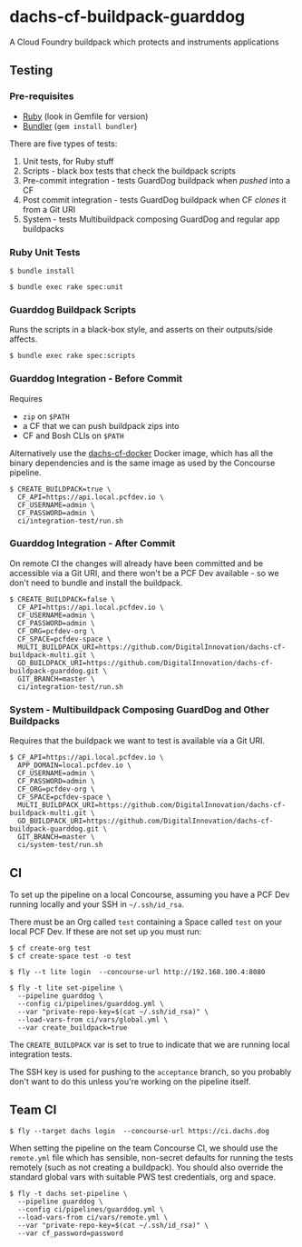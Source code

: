 # dachs-cf-buildpack-guarddog

A Cloud Foundry buildpack which protects and instruments applications

## Testing

### Pre-requisites

* [Ruby][Ruby] (look in Gemfile for version)
* [Bundler][Bundler] (`gem install bundler`)

There are five types of tests:

1. Unit tests, for Ruby stuff
1. Scripts - black box tests that check the buildpack scripts
1. Pre-commit integration - tests GuardDog buildpack when _pushed_ into a CF
1. Post commit integration - tests GuardDog buildpack when CF _clones_ it from a Git URI
1. System - tests Multibuildpack composing GuardDog and regular app buildpacks

### Ruby Unit Tests

```
$ bundle install
```

```
$ bundle exec rake spec:unit
```

### Guarddog Buildpack Scripts

Runs the scripts in a black-box style, and asserts on their outputs/side affects.

```
$ bundle exec rake spec:scripts
```

### Guarddog Integration - Before Commit

Requires

* `zip` on `$PATH`
* a CF that we can push buildpack zips into
* CF and Bosh CLIs on `$PATH`

Alternatively use the [dachs-cf-docker](https://github.com/DigitalInnovation/dachs-cf-docker) Docker image, which has all the binary dependencies and is the same image as used by the Concourse pipeline.

```
$ CREATE_BUILDPACK=true \
  CF_API=https://api.local.pcfdev.io \
  CF_USERNAME=admin \
  CF_PASSWORD=admin \
  ci/integration-test/run.sh
```

### Guarddog Integration - After Commit

On remote CI the changes will already have been committed and be accessible via a Git URI, and there won't be a PCF Dev available - so we don't need to bundle and install the buildpack.

```
$ CREATE_BUILDPACK=false \
  CF_API=https://api.local.pcfdev.io \
  CF_USERNAME=admin \
  CF_PASSWORD=admin \
  CF_ORG=pcfdev-org \
  CF_SPACE=pcfdev-space \
  MULTI_BUILDPACK_URI=https://github.com/DigitalInnovation/dachs-cf-buildpack-multi.git \
  GD_BUILDPACK_URI=https://github.com/DigitalInnovation/dachs-cf-buildpack-guarddog.git \
  GIT_BRANCH=master \
  ci/integration-test/run.sh
```

### System - Multibuildpack Composing GuardDog and Other Buildpacks

Requires that the buildpack we want to test is available via a Git URI.

```
$ CF_API=https://api.local.pcfdev.io \
  APP_DOMAIN=local.pcfdev.io \
  CF_USERNAME=admin \
  CF_PASSWORD=admin \
  CF_ORG=pcfdev-org \
  CF_SPACE=pcfdev-space \
  MULTI_BUILDPACK_URI=https://github.com/DigitalInnovation/dachs-cf-buildpack-multi.git \
  GD_BUILDPACK_URI=https://github.com/DigitalInnovation/dachs-cf-buildpack-guarddog.git \
  GIT_BRANCH=master \
  ci/system-test/run.sh
```

## CI

To set up the pipeline on a local Concourse, assuming you have a PCF Dev running locally and your SSH in `~/.ssh/id_rsa`.

There must be an Org called `test` containing a Space called `test` on your local PCF Dev.  If these are not set up you must run:

```
$ cf create-org test
$ cf create-space test -o test
```

```
$ fly --t lite login  --concourse-url http://192.168.100.4:8080
```

```
$ fly -t lite set-pipeline \
  --pipeline guarddog \
  --config ci/pipelines/guarddog.yml \
  --var "private-repo-key=$(cat ~/.ssh/id_rsa)" \
  --load-vars-from ci/vars/global.yml \
  --var create_buildpack=true
```

The `CREATE_BUILDPACK` var is set to true to indicate that we are running local integration tests.

The SSH key is used for pushing to the `acceptance` branch, so you probably don't want to do this unless you're working on the pipeline itself.

## Team CI

```
$ fly --target dachs login  --concourse-url https://ci.dachs.dog
```

When setting the pipeline on the team Concourse CI, we should use the `remote.yml` file which has sensible, non-secret defaults for running the tests remotely (such as not creating a buildpack). You should also override the standard global vars with suitable PWS test credentials, org and space.

```
$ fly -t dachs set-pipeline \
  --pipeline guarddog \
  --config ci/pipelines/guarddog.yml \
  --load-vars-from ci/vars/remote.yml \
  --var "private-repo-key=$(cat ~/.ssh/id_rsa)" \
  --var cf_password=password
```


[Ruby]: https://www.ruby-lang.org/en/
[Bundler]: https://bundler.io/
